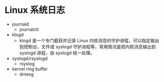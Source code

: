 # Linux 系统日志

- journald
  - journalctl
- klogd
  - klogd 是一个专门截获并记录 Linux 内核消息的守护进程，可以指定输出到控制台，文件或 syslogd 守护进程等，常用情况是把内核消息输出到 syslogd 进程，由 syslogd 统一处理。
- syslogd/rsyslogd
  - rsyslog
- kernel ring buffer
  - dmesg
